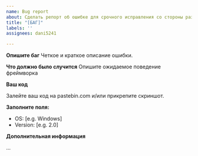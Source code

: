 ```yaml
---
name: Bug report
about: Сделать репорт об ошибке для срочного исправления со стороны разработчиков
title: "[БАГ]"
labels: ''
assignees: dani5241

---
```


**Опишите баг**
Четкое и краткое описание ошибки.

**Что должно было случится**
Опишите ожидаемое поведение фреймворка

**Ваш код**

Залейте ваш код на pastebin.com и/или прикрепите скриншот.

**Заполните поля:**

 - OS: [e.g. Windows]
 - Version: [e.g. 2.0]

**Дополнительная информация**

...
